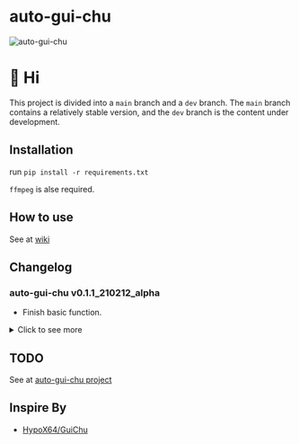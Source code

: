 # auto-gui-chu
![auto-gui-chu](https://socialify.git.ci/beiyuouo/auto-gui-chu/image?description=1&font=Source%20Code%20Pro&forks=1&issues=1&language=1&logo=https%3A%2F%2Favatars.githubusercontent.com%2Fu%2F44976445%3Fs%3D460%26u%3D182d335f502ab38522bde613717bd77aa1f6f766%26v%3D4&owner=1&pattern=Circuit%20Board&pulls=1&stargazers=1&theme=Light)

# :wave: Hi
This project is divided into a `main` branch and a `dev` branch. The `main` branch contains a relatively stable version, and the `dev` branch is the content under development.

## Installation

run `pip install -r requirements.txt`

`ffmpeg` is alse required.

## How to use
See at [wiki](https://github.com/beiyuouo/auto-gui-chu/wiki)

## Changelog

### auto-gui-chu v0.1.1_210212_alpha
- Finish basic function.

<details>
<summary>Click to see more</summary>

### auto-gui-chu v0.1.0_210211_alpha
- Rename to auto-gui-chu
- Redesign logic and rebuild code structure

### Auto-Guichu v0.0.2_200811_alpha
- Supposed long video, but the problem is video will be degraded.
- Using OPP rebuild the code.

### Auto-Guichu v0.0.1_200809_alpha
- Base function

</details>


## TODO

See at [auto-gui-chu project](https://github.com/beiyuouo/auto-gui-chu/projects/1)

## Inspire By

- [HypoX64/GuiChu](https://github.com/HypoX64/GuiChu)
